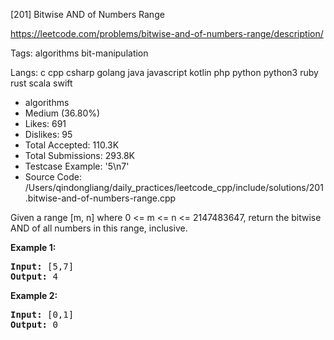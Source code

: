 [201] Bitwise AND of Numbers Range  

https://leetcode.com/problems/bitwise-and-of-numbers-range/description/

Tags:   algorithms   bit-manipulation 

Langs:  c   cpp   csharp   golang   java   javascript   kotlin   php   python   python3   ruby   rust   scala   swift 

* algorithms
* Medium (36.80%)
* Likes:    691
* Dislikes: 95
* Total Accepted:    110.3K
* Total Submissions: 293.8K
* Testcase Example:  '5\n7'
* Source Code:       /Users/qindongliang/daily_practices/leetcode_cpp/include/solutions/201.bitwise-and-of-numbers-range.cpp

<p>Given a range [m, n] where 0 &lt;= m &lt;= n &lt;= 2147483647, return the bitwise AND of all numbers in this range, inclusive.</p>

<p><strong>Example 1:</strong></p>

<pre>
<strong>Input:</strong> [5,7]
<strong>Output:</strong> 4
</pre>

<p><strong>Example 2:</strong></p>

<pre>
<strong>Input:</strong> [0,1]
<strong>Output:</strong> 0</pre>
